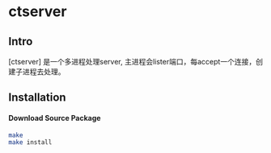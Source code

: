ctserver
=======

Intro
-----

[ctserver] 是一个多进程处理server, 主进程会lister端口，每accept一个连接，创建子进程去处理。


Installation
------------

#### Download Source Package

```bash
make
make install
```


